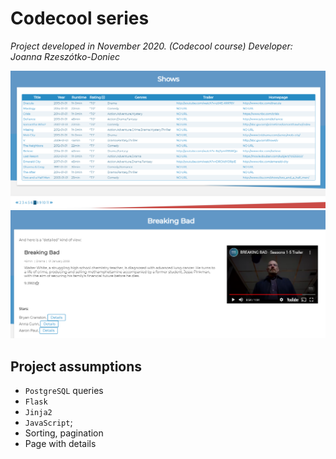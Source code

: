 # Codecool series

_Project developed in November 2020. (Codecool course)_ 
_Developer: Joanna Rzeszótko-Doniec_


![sample](samples/sample.png)
![show](samples/show.png)


## Project assumptions

- `PostgreSQL` queries 
- `Flask` 
- `Jinja2`
- `JavaScript`;
- Sorting, pagination
- Page with details

